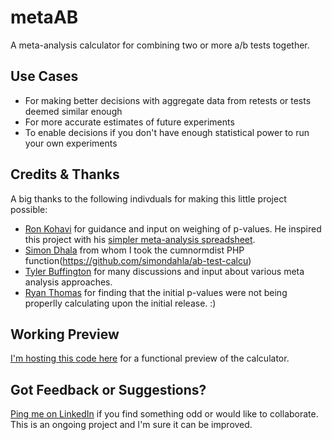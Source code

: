 # metaAB
A meta-analysis calculator for combining two or more a/b tests together.

## Use Cases
- For making better decisions with aggregate data from retests or tests deemed similar enough
- For more accurate estimates of future experiments
- To enable decisions if you don't have enough statistical power to run your own experiments

## Credits & Thanks
A big thanks to the following indivduals for making this little project possible:
- [Ron Kohavi](https://www.linkedin.com/in/ronnyk/) for guidance and input on weighing of p-values. He inspired this project with his [simpler meta-analysis spreadsheet](https://bit.ly/metaAnalysisRonnyK).
- [Simon Dhala](https://www.linkedin.com/in/simondahla/) from whom I took the cumnormdist PHP function(https://github.com/simondahla/ab-test-calcu)
- [Tyler Buffington](https://www.linkedin.com/in/tyler-buffington-phd-82a1a212a/) for many discussions and input about various meta analysis approaches.
- [Ryan Thomas](https://www.linkedin.com/in/ryancharlesthomas/) for finding that the initial p-values were not being properlly calculating upon the initial release. :)

## Working Preview
[I'm hosting this code here](https://goodui.org/tests/) for a functional preview of the calculator.

## Got Feedback or Suggestions?
[Ping me on LinkedIn](https://www.linkedin.com/in/jlinowski/) if you find something odd or would like to collaborate. This is an ongoing project and I'm sure it can be improved.
